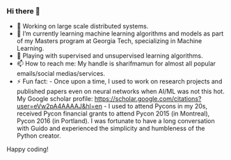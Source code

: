 ### Hi there 👋
- 🔭 Working on large scale distributed systems.
- 🌱 I’m currently learning machine learning algorithms and models as part of my Masters program at Georgia Tech, specializing in Machine Learning.
- 🔭 Playing with supervised and unsupervised learning algorithms.
- 📫 How to reach me: My handle is sharifmamun for almost all popular emails/social medias/services.
- ⚡ Fun fact:
      - Once upon a time, I used to work on research projects and published papers even on neural networks when AI/ML was not this hot. My Google scholar profile: https://scholar.google.com/citations?user=eVw2pA4AAAAJ&hl=en
      - I used to attend Pycons in my 20s, received Pycon financial grants to attend Pycon 2015 (in Montreal), Pycon 2016 (in Portland). I was fortunate to have a long conversation with Guido and experienced the simplicity and humbleness of the Python creator.

Happy coding!
<!--
**sharifmamun/sharifmamun** is a ✨ _special_ ✨ repository because its `README.md` (this file) appears on your GitHub profile.

Here are some ideas to get you started:

- 🔭 I’m currently working on ...
- 🌱 I’m currently learning ...
- 👯 I’m looking to collaborate on ...
- 🤔 I’m looking for help with ...
- 💬 Ask me about ...
- 📫 How to reach me: ...
- 😄 Pronouns: ...
- ⚡ Fun fact: ...
-->
